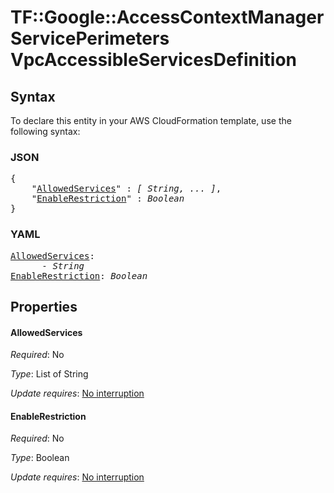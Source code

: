 # TF::Google::AccessContextManagerServicePerimeters VpcAccessibleServicesDefinition

## Syntax

To declare this entity in your AWS CloudFormation template, use the following syntax:

### JSON

<pre>
{
    "<a href="#allowedservices" title="AllowedServices">AllowedServices</a>" : <i>[ String, ... ]</i>,
    "<a href="#enablerestriction" title="EnableRestriction">EnableRestriction</a>" : <i>Boolean</i>
}
</pre>

### YAML

<pre>
<a href="#allowedservices" title="AllowedServices">AllowedServices</a>: <i>
      - String</i>
<a href="#enablerestriction" title="EnableRestriction">EnableRestriction</a>: <i>Boolean</i>
</pre>

## Properties

#### AllowedServices

_Required_: No

_Type_: List of String

_Update requires_: [No interruption](https://docs.aws.amazon.com/AWSCloudFormation/latest/UserGuide/using-cfn-updating-stacks-update-behaviors.html#update-no-interrupt)

#### EnableRestriction

_Required_: No

_Type_: Boolean

_Update requires_: [No interruption](https://docs.aws.amazon.com/AWSCloudFormation/latest/UserGuide/using-cfn-updating-stacks-update-behaviors.html#update-no-interrupt)

